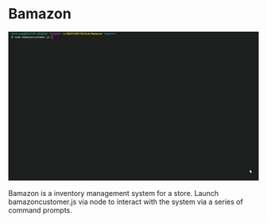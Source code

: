 # Bamazon
![](bamazon.gif)

Bamazon is a inventory management system for a store. Launch bamazoncustomer.js via node to interact with the system via a series of command prompts.
